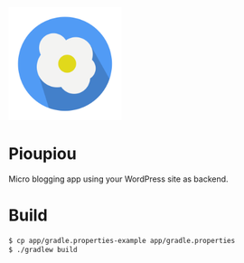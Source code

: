 <img src="https://github.com/wordpress-mobile/Pioupiou/raw/develop/app/src/main/ic_launcher-web.png" alt="Pioupiou Title" style="width: 200px;"/>

# Pioupiou

Micro blogging app using your WordPress site as backend.

# Build

```shell
$ cp app/gradle.properties-example app/gradle.properties
$ ./gradlew build
```
